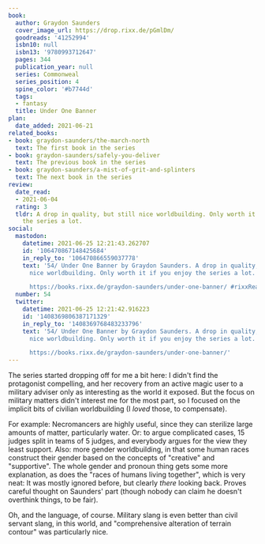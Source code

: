 ```yaml
---
book:
  author: Graydon Saunders
  cover_image_url: https://drop.rixx.de/pGmlDm/
  goodreads: '41252994'
  isbn10: null
  isbn13: '9780993712647'
  pages: 344
  publication_year: null
  series: Commonweal
  series_position: 4
  spine_color: '#b7744d'
  tags:
  - fantasy
  title: Under One Banner
plan:
  date_added: 2021-06-21
related_books:
- book: graydon-saunders/the-march-north
  text: The first book in the series
- book: graydon-saunders/safely-you-deliver
  text: The previous book in the series
- book: graydon-saunders/a-mist-of-grit-and-splinters
  text: The next book in the series
review:
  date_read:
  - 2021-06-04
  rating: 3
  tldr: A drop in quality, but still nice worldbuilding. Only worth it if you enjoy
    the series a lot.
social:
  mastodon:
    datetime: 2021-06-25 12:21:43.262707
    id: '106470867148425684'
    in_reply_to: '106470866559037778'
    text: '54/ Under One Banner by Graydon Saunders. A drop in quality, but still
      nice worldbuilding. Only worth it if you enjoy the series a lot.

      https://books.rixx.de/graydon-saunders/under-one-banner/ #rixxReads'
  number: 54
  twitter:
    datetime: 2021-06-25 12:21:42.916223
    id: '1408369806387171329'
    in_reply_to: '1408369768483233796'
    text: '54/ Under One Banner by Graydon Saunders. A drop in quality, but still
      nice worldbuilding. Only worth it if you enjoy the series a lot.

      https://books.rixx.de/graydon-saunders/under-one-banner/'
---
```


The series started dropping off for me a bit here: I didn't find the protagonist compelling, and her recovery from an
active magic user to a military adviser only as interesting as the world it exposed. But the focus on military matters
didn't interest me for the most part, so I focused on the implicit bits of civilian worldbuilding (I *loved* those, to
compensate).

For example: Necromancers are highly useful, since they can sterilize large amounts of matter, particularly water. Or:
to argue complicated cases, 15 judges split in teams of 5 judges, and everybody argues for the view they least support.
Also: more gender worldbuilding, in that some human races construct their gender based on the concepts of "creative" and
"supportive".  The whole gender and pronoun thing gets some more explanation, as does the "races of humans living
together", which is very neat: It was mostly ignored before, but clearly *there* looking back. Proves careful thought on
Saunders' part (though nobody can claim he doesn't overthink things, to be fair).

Oh, and the language, of course. Military slang is even better than civil servant slang, in this world, and
"comprehensive alteration of terrain contour" was particularly nice.
